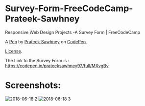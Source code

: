 # Survey-Form-FreeCodeCamp-Prateek-Sawhney
Responsive Web Design Projects -A Survey Form | FreeCodeCamp

A [Pen](https://codepen.io/prateeksawhney97/pen/MXvgBv) by [Prateek Sawhney](https://codepen.io/prateeksawhney97) on [CodePen](https://codepen.io).

[License](https://codepen.io/prateeksawhney97/pen/MXvgBv/license).

The Link to the Survey Form is : https://codepen.io/prateeksawhney97/full/MXvgBv
# Screenshots:
![2018-06-18 2](https://user-images.githubusercontent.com/34116562/41551653-1da28f9a-734a-11e8-9dcd-91476086802e.png)
![2018-06-18 3](https://user-images.githubusercontent.com/34116562/41551655-1fa55d72-734a-11e8-971a-4166eb7f6356.png)
